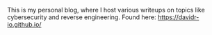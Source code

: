 This is my personal blog, where I host various writeups on topics like cybersecurity and reverse engineering. Found here: https://davidr-io.github.io/
